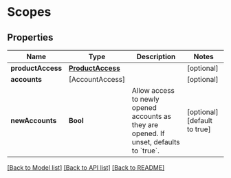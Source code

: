 # Scopes

## Properties
Name | Type | Description | Notes
------------ | ------------- | ------------- | -------------
**productAccess** | [**ProductAccess**](ProductAccess.md) |  | [optional] 
**accounts** | [AccountAccess] |  | [optional] 
**newAccounts** | **Bool** | Allow access to newly opened accounts as they are opened. If unset, defaults to &#x60;true&#x60;. | [optional] [default to true]

[[Back to Model list]](../README.md#documentation-for-models) [[Back to API list]](../README.md#documentation-for-api-endpoints) [[Back to README]](../README.md)


